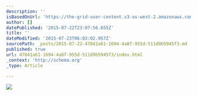 ```yaml
---
description: ''
isBasedOnUrl: 'https://the-grid-user-content.s3-us-west-2.amazonaws.com/cb5ec7eb-f2e5-473d-a92e-ab822f801c0c.jpg'
author: []
datePublished: '2015-07-22T23:07:56.655Z'
title: ''
dateModified: '2015-07-23T06:03:02.957Z'
sourcePath: _posts/2015-07-22-47841a61-1694-4a8f-955d-511d9b5945f3.md
published: true
url: 47841a61-1694-4a8f-955d-511d9b5945f3/index.html
_context: 'http://schema.org'
_type: Article

---
```

![](https://the-grid-user-content.s3-us-west-2.amazonaws.com/cb5ec7eb-f2e5-473d-a92e-ab822f801c0c.jpg)